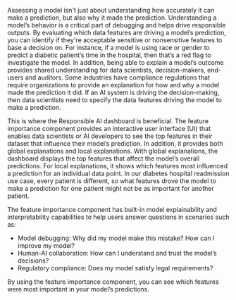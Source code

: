 Assessing a model isn't just about understanding how accurately it can make a prediction, but also why it made the prediction. Understanding a model’s behavior is a critical part of debugging and helps drive responsible outputs. By evaluating which data features are driving a model’s prediction, you can identify if they're acceptable sensitive or nonsensitive features to base a decision on. For instance, if a model is using race or gender to predict a diabetic patient’s time in the hospital, then that’s a red flag to investigate the model. In addition, being able to explain a model’s outcome provides shared understanding for data scientists, decision-makers, end-users and auditors. Some industries have compliance regulations that require organizations to provide an explanation for how and why a model made the prediction it did. If an AI system is driving the decision-making, then data scientists need to specify the data features driving the model to make a prediction.

This is where the Responsible AI dashboard is beneficial. The feature importance component provides an interactive user interface (UI) that enables data scientists or AI developers to see the top features in their dataset that influence their model’s prediction. In addition, it provides both global explanations and local explanations. With global explanations, the dashboard displays the top features that affect the model’s overall predictions. For local explanations, it shows which features most influenced a prediction for an individual data point. In our diabetes hospital readmission use case, every patient is different, so what features drove the model to make a prediction for one patient might not be as important for another patient.

The feature importance component has built-in model explainability and interpretability capabilities to help users answer questions in scenarios such as:

- Model debugging: Why did my model make this mistake? How can I improve my model?
- Human-AI collaboration: How can I understand and trust the model’s decisions?
- Regulatory compliance: Does my model satisfy legal requirements?

By using the feature importance component, you can see which features were most important in your model’s predictions.
